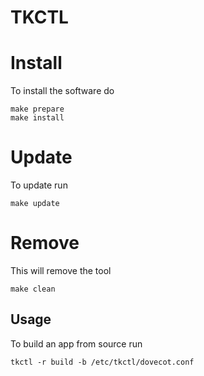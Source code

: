 TKCTL
=====


# Install
To install the software do
```
make prepare
make install
```

# Update
To update run
```
make update
```

# Remove
This will remove the tool
```
make clean
```

## Usage
To build an app from source run
```
tkctl -r build -b /etc/tkctl/dovecot.conf
```
